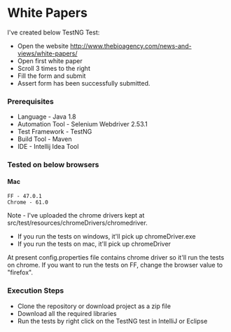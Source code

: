 # White Papers

I've created below TestNG Test:

- Open the website http://www.thebioagency.com/news-and-views/white-papers/
- Open first white paper
- Scroll 3 times to the right
- Fill the form and submit
- Assert form has been successfully submitted.

### Prerequisites
- Language - Java 1.8
- Automation Tool - Selenium Webdriver 2.53.1
- Test Framework - TestNG
- Build Tool - Maven
- IDE - Intellij Idea Tool

### Tested on below browsers 

#### Mac

```
FF - 47.0.1
Chrome - 61.0

```


Note - I've uploaded the chrome drivers kept at src/test/resources/chromeDrivers/chromedriver.
- If you run the tests on windows, it'll pick up chromeDriver.exe
- If you run the tests on mac, it'll pick up chromeDriver

At present config.properties file contains chrome driver so it'll run the tests on chrome. If you want to
run the tests on FF, change the browser value to "firefox".

### Execution Steps

- Clone the repository or download project as a zip file
- Download all the required libraries
- Run the tests by right click on the TestNG test in IntelliJ or Eclipse




